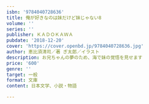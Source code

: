 ```yaml
---
isbn: '9784040728636'
title: 俺が好きなのは妹だけど妹じゃない8
volume: ''
series: ''
publisher: ＫＡＤＯＫＡＷＡ
pubdate: '2018-12-20'
cover: 'https://cover.openbd.jp/9784040728636.jpg'
author: 恵比須清司／著 ぎ太郎／イラスト
description: お兄ちゃんの夢のため、海で妹の覚悟を見せます
price: '600'
genre: ''
target: 一般
format: 文庫
content: 日本文学、小説・物語

---
```

